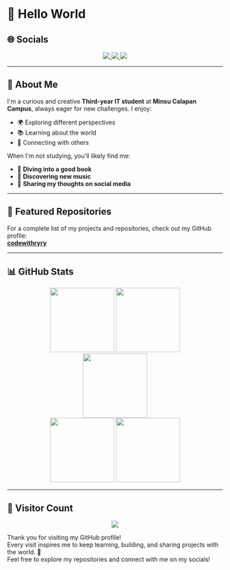 # 🌌 Hello World  

## 🌐 Socials  
<div align="center">  
  <a href="https://www.facebook.com/reymelrey.528191/">
    <img src="https://img.shields.io/badge/Facebook-%231877F2.svg?style=for-the-badge&logo=facebook&logoColor=white" />
  </a>  
  <a href="https://www.tiktok.com/@betsyoneontg">
    <img src="https://img.shields.io/badge/TikTok-%23000000.svg?style=for-the-badge&logo=tiktok&logoColor=white" />
  </a>  
  <a href="https://www.instagram.com/rreeymel/">
    <img src="https://img.shields.io/badge/Instagram-%23E4405F.svg?style=for-the-badge&logo=instagram&logoColor=white" />
  </a>  
</div>  

---

## 👋 About Me  
I'm a curious and creative **Third-year IT student** at **Minsu Calapan Campus**, always eager for new challenges. I enjoy:  
- 🌍 Exploring different perspectives  
- 📚 Learning about the world  
- 🤝 Connecting with others  

When I'm not studying, you'll likely find me:  
- 📖 **Diving into a good book**  
- 🎵 **Discovering new music**  
- 📝 **Sharing my thoughts on social media**

---

## 📂 Featured Repositories  
For a complete list of my projects and repositories, check out my GitHub profile:  
[**codewithryry**](https://github.com/codewithryry?tab=repositories)  

---

## 📊 GitHub Stats  
<div align="center">  
  <img src="https://github-readme-stats.vercel.app/api?username=codewithryry&theme=dark&hide_border=false&include_all_commits=true&count_private=true" height="150" />  
  <img src="https://github-readme-streak-stats.herokuapp.com/?user=codewithryry&theme=dark&hide_border=false" height="150" />  
</div>  

<div align="center">  
  <img src="https://github-readme-stats.vercel.app/api/top-langs/?username=codewithryry&theme=dark&hide_border=false&include_all_commits=true&count_private=true&layout=compact" height="150" />  
</div>  

<div align="center">  
  <img src="https://github-profile-summary-cards.vercel.app/api/cards/most-commit-language?username=codewithryry&theme=dark" height="150" />  
  <img src="https://github-profile-summary-cards.vercel.app/api/cards/repos-per-language?username=codewithryry&theme=dark" height="150" />  
</div>  


---


## 👥 Visitor Count  
<div align="center">  
  <a href="https://visitcount.itsvg.in">
    <img src="https://visitcount.itsvg.in/api?id=codewithryry&icon=0&color=0" />
  </a>  
</div>  

Thank you for visiting my GitHub profile!  
Every visit inspires me to keep learning, building, and sharing projects with the world. 🚀  
Feel free to explore my repositories and connect with me on my socials!
